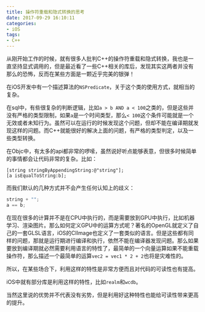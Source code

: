 ```yaml
---
title: 操作符重载和隐式转换的思考
date: 2017-09-29 16:10:11
categories:
- iOS
tags:
- C++
---
```


从刚开始工作的时候，就有很多人批判C++的操作符重载和隐式转换，我也是一直坚持显式调用的，但是最近看了一些C++相关的库后，发现其实这两者并没有那么的恐怖，反而在某些方面是一颗近乎完美的银弹！

<!--more-->

在iOS开发中有一个描述算法的`NSPredicate`，关于这个类的使用方式，就相当的复杂。

在sql中，有些很复杂的判断逻辑，比如`a > b AND a < 100`之类的，但是这些并没有严格的类型限制，如果`a`是一个时间类型，那么`< 100`这个条件可能就是一个无效或者未知行为。虽然可以在运行的时候发现这个问题，但却不能在编译期就发现这样的问题。而C++就能很好的解决上面的问题，有严格的类型判定，以及一些类型转换。

在Objc中，有太多的api都非常的啰嗦，虽然说好听点能够表意，但很多时候简单的事情都会让代码非常的复杂。比如：

```objc
[string stringByAppendingString:@"string"];
[a isEqualToString:b];
```

而我们默认的几种方式并不会产生任何认知上的歧义：

```c++
string + "";
a == b;
```

在现在很多的计算并不是在CPU中执行的，而是需要放到GPU中执行，比如机器学习、渲染图片。那么如何定义GPU中的运算方式呢？著名的OpenGL就定义了自己的一套GLSL语言，iOS的CIImage也定义了一套类似的语言。但是这些都有同样的问题，那就是运行期进行编译和执行，依然不能在编译器发现问题。那么如果要放到编译期就必然需要利用语言的特性了，最简单的一个向量运算如果不能重载操作符，那么描述一个最简单的运算`vec2 = vec1 * 2 + 2`也将是灾难性的。

所以，在某些场合下，利用这样的特性是非常方便而且对代码的可读性也有提高。

iOS中就有部分库是利用这样的特性，比如`realm`和`wcdb`。

当然这里说的优势并不代表没有劣势，但是利用好这种特性也能给可读性带来更高的提升。
